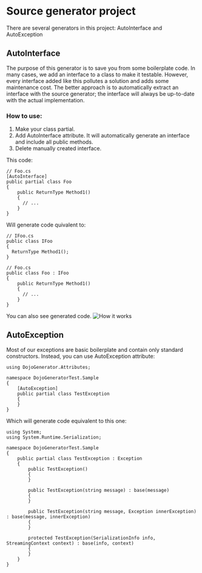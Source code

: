 # Source generator project

There are several generators in this project: AutoInterface and AutoException


## AutoInterface
The purpose of this generator is to save you from some boilerplate code. In many cases, we add an interface to a class to make it testable. However, every interface added like this pollutes a solution and adds some maintenance cost. The better approach is to automatically extract an interface with the source generator; the interface will always be up-to-date with the actual implementation.

### How to use:

1. Make your class partial.
2. Add AutoInterface attribute. It will automatically generate an interface and include all public methods.
3. Delete manually created interface.

This code:
```
// Foo.cs
[AutoInterface]
public partial class Foo
{
    public ReturnType Method1()
    {
      // ...
    }
}
```

Will generate code quivalent to:
```
// IFoo.cs
public class IFoo
{
  ReturnType Method1();
}

// Foo.cs
public class Foo : IFoo
{
    public ReturnType Method1()
    {
      // ...
    }
}
```

You can also see generated code.
![How it works](https://media.giphy.com/media/DobQpPeWBJqWMPn53U/giphy.gif?cid=790b7611cc049fdc53d7c174ebee7b670d95860885590fb8&rid=giphy.gif&ct=g)


## AutoException

Most of our exceptions are basic boilerplate and contain only standard constructors.
Instead, you can use AutoException attribute:

```
using DojoGenerator.Attributes;

namespace DojoGeneratorTest.Sample
{
    [AutoException]
    public partial class TestException
    {
    }
}
```

Which will generate code equivalent to this one:
```
using System;
using System.Runtime.Serialization;

namespace DojoGeneratorTest.Sample
{   
    public partial class TestException : Exception
    {
        public TestException()
        {
        }

        public TestException(string message) : base(message)
        {
        }

        public TestException(string message, Exception innerException) : base(message, innerException)
        {
        }

        protected TestException(SerializationInfo info, StreamingContext context) : base(info, context)
        {
        }
    }
}
```

